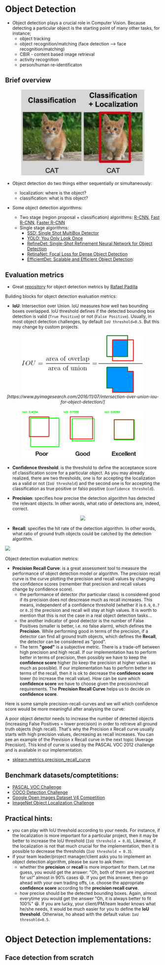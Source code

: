 # Object Detection
- Object detection plays a crucial role in Computer Vision. Because detecting a particular object is the starting point of many other tasks, for instance;
    - object tracking
    - object recognition/matching (face detection --> face recognition/matching)
    - CBIR - content based image retrieval
    - activity recognition
    - person/human re-identificaton

## Brief overview
<p align="center"><img src="https://github.com/Machine-Learning-Tokyo/practical-ml-implementations/blob/master/imgs/classification_vs_object_detection.png" width="400"></p>

- Object detection do two things either sequentially or simultaneously:
    - localization: where is the object?
    - classification: what is this object?
    
- Some object detection algorithms:
    - Two stage (region proposal + classification) algorithms: [R-CNN](https://arxiv.org/abs/1311.2524), [Fast R-CNN](https://arxiv.org/abs/1504.08083), [Faster R-CNN](https://arxiv.org/abs/1506.01497)
    - Single stage algorithms:
        - [SSD: Single Shot MultiBox Detector](https://arxiv.org/abs/1512.02325)
        - [YOLO: You Only Look Once](https://arxiv.org/abs/1506.02640)
        - [RefineDet: Single-Shot Refinement Neural Network for Object Detection](http://openaccess.thecvf.com/content_cvpr_2018/papers/Zhang_Single-Shot_Refinement_Neural_CVPR_2018_paper.pdf)
        - [RetinaNet: Focal Loss for Dense Object Detection](http://openaccess.thecvf.com/content_ICCV_2017/papers/Lin_Focal_Loss_for_ICCV_2017_paper.pdf)
        - [EfficientDet: Scalable and Efficient Object Detection](https://arxiv.org/abs/1911.09070): 


## Evaluation metrics
- Great [repository](https://github.com/rafaelpadilla/Object-Detection-Metrics) for object detection metrics by [Rafael Padilla](https://www.linkedin.com/in/rafael-padilla/)

Building blocks for object detection evaluation metrics:
- **IoU**: Intersection over Union. IoU measures how well two bounding boxes overlapped. IoU threshold defines if the detected bounding box detection is valid (`True Positive`) or not (`False Positive`). Usually, in most object detection challenges, by default `IoU threshold=0.5`. But this may change by custom projects. 

<p align="center"><img src="https://github.com/Machine-Learning-Tokyo/practical-ml-implementations/blob/master/imgs/iou.png" width="400"> <em>[https://www.pyimagesearch.com/2016/11/07/intersection-over-union-iou-for-object-detection/] </em> </p>


<p align="center"><img src="https://github.com/Machine-Learning-Tokyo/practical-ml-implementations/blob/master/imgs/iou_examples.png" width="400"></p>


- **Confidence threshold**: is the threshold to define the acceptance score of classification score for a particular object. As you may already realized, there are two thresholds, one is for accepting the localization as a valid or not (`IoU threshold`) and the second one is for accepting the classification as true positive or falso positive (`confidence threshold`).


- **Precision**: specifies how precise the detection algorithm has detected the relevant objects. In other words, what ratio of detections are, indeed, correct.   

<p align="center"> 
<img src="http://latex.codecogs.com/gif.latex?Precision%20%3D%20%5Cfrac%7BTP%7D%7BTP&plus;FP%7D%3D%5Cfrac%7BTP%7D%7B%5Ctext%7Ball%20detections%7D%7D">
</p>

- **Recall**: specifies the hit rate of the detection algorithm. In other words, what ratio of ground truth objects could be catched by the detection algorithm.   

<img src="http://latex.codecogs.com/gif.latex?Recall%20%3D%20%5Cfrac%7BTP%7D%7BTP&plus;FN%7D%3D%5Cfrac%7BTP%7D%7B%5Ctext%7Ball%20ground%20truths%7D%7D">
</p>

Object detection evaluation metrics:
- **Precision Recall Curve**: is a great assessment tool to measure the performance of object detection model or algorithm. 
The precision recall curve is the curve plotting the precision and recall values by changing the confidence scores (remember that precision and recall values change by confidence score). 
    - the performance of detector (for particular class) is considered good if its precision does not descrease much as recall increases. This means, independent of a confidence threshold (whether it is `0.9`, `0.7` or `0.3`) the precision and recall will stay at high values. It is worth to mention that this is not the case in a real object detection tasks... 
    - the another indicator of good detector is the number of False Positives (smaller is better, i.e. no false alarm), which defines the **Precision**. While performing good in terms of the precision, if a detector can find all ground truth objects, which defines the **Recall**, the detector can be considered as "good".
    - The term **"good"** is a subjective metric. There is a trade-off between high precision and high recall. If our implementation has to perform better in terms of precision, then possibly we have to keep the **confidence score** higher (to keep the precision at higher values as much as possible). If our implementation has to perform better in terms of the recall, then it is ok to decrease the **confidence score** lower (to increase the recall value). How can be sure which **confidence score** we have to choose given the precision/recall requirements. The **Precision Recall Curve** helps us to decide on **confidence score**.  

Here is some sample precision-recall-curves and we will which confidence score would be more meaningful after analysing the curve:




A poor object detector needs to increase the number of detected objects (increasing False Positives = lower precision) in order to retrieve all ground truth objects (high recall). That's why the Precision x Recall curve usually starts with high precision values, decreasing as recall increases. You can see an example of the Prevision x Recall curve in the next topic (Average Precision). This kind of curve is used by the PASCAL VOC 2012 challenge and is available in our implementation.

- [sklearn.metrics.precision_recall_curve](https://scikit-learn.org/stable/modules/generated/sklearn.metrics.precision_recall_curve.html)
<p align="center"> 
    


## Benchmark datasets/comptetitions:
- [PASCAL VOC Challenge](http://host.robots.ox.ac.uk/pascal/VOC/)
- [COCO Detection Challenge](https://competitions.codalab.org/competitions/5181)
- [Google Open Images Dataset V4 Competition](https://storage.googleapis.com/openimages/web/challenge.html)
- [ImageNet Object Localization Challenge](https://www.kaggle.com/c/imagenet-object-detection-challenge)

## Practical hints:
- you can play with IoU threshold according to your needs. For instance, if the localization is more important for a particular project, then it may be better to increase the IoU threshold (`IoU threshold = 0.8`), Likewise, if the localization is not that much crucial for the implementation, then it is possible to decrease the thresholds (`IoU threshold = 0.3`).
- if your team leader/project manager/client asks you to implement an object detection algorithm, please be sure to ask them:
    - whether the **precision** or **recall** is more important for them. Let me guess, you would get the answer: "Oh, both of them are important for us!" almost in 90% cases :laughing:. If you get this answer, then go ahead with your own trading offs, i.e. choose the appropriate **confidence score** according to the **precision recall curve**.   
    - how precise should be the detected bounding boxes. Again, almost everytime you would get the answer "Oh, it is always better to fit 100%" :laughing:. If you are lucky, your client/PM/team leader knows what he/she needs, it would be much easier for you to define the **IoU threshold**. Otherwise, ho ahead with the default value: `IoU thresohld=0.5`.
    
# Object Detection implementations:
## Face detection from scratch


